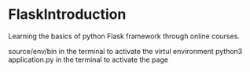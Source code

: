 # FlaskIntroduction
Learning the basics of python Flask framework through online courses.

source/env/bin in the terminal to activate the virtul environment
python3 application.py in the terminal to activate the page
